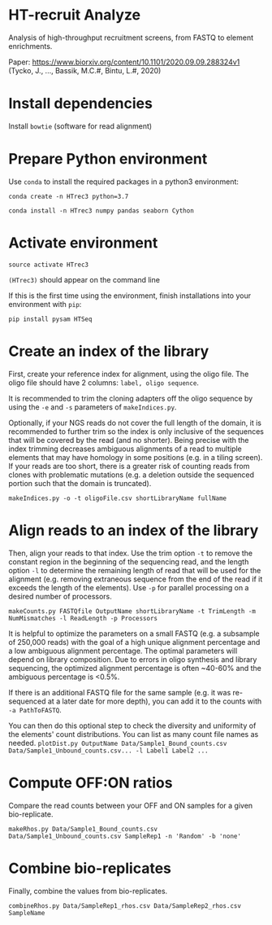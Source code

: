 # HT-recruit Analyze
Analysis of high-throughput recruitment screens, from FASTQ to element enrichments.

Paper: <https://www.biorxiv.org/content/10.1101/2020.09.09.288324v1> (Tycko, J., ..., Bassik, M.C.#, Bintu, L.#, 2020)

# Install dependencies
Install `bowtie` (software for read alignment)

# Prepare Python environment
Use `conda` to install the required packages in a python3 environment:

`conda create -n HTrec3 python=3.7`

`conda install -n HTrec3 numpy pandas seaborn Cython`

# Activate environment
`source activate HTrec3`

`(HTrec3)` should appear on the command line

If this is the first time using the environment, finish installations into your environment with `pip`:

`pip install pysam HTSeq`

# Create an index of the library
First, create your reference index for alignment, using the oligo file. The oligo file should have 2 columns: `label, oligo sequence`.

It is recommended to trim the cloning adapters off the oligo sequence by using the `-e` and `-s` parameters of `makeIndices.py`. 

Optionally, if your NGS reads do not cover the full length of the domain, it is recommended to further trim so the index is only inclusive of the sequences that will be covered by the read (and no shorter). Being precise with the index trimming decreases ambiguous alignments of a read to multiple elements that may have homology in some positions (e.g. in a tiling screen). If your reads are too short, there is a greater risk of counting reads from clones with problematic mutations (e.g. a deletion outside the sequenced portion such that the domain is truncated).

`makeIndices.py -o -t oligoFile.csv shortLibraryName fullName`

# Align reads to an index of the library
Then, align your reads to that index. Use the trim option `-t` to remove the constant region in the beginning of the sequencing read, and the length option `-l` to determine the remaining length of read that will be used for the alignment (e.g. removing extraneous sequence from the end of the read if it exceeds the length of the elements). Use `-p` for parallel processing on a desired number of processors.

`makeCounts.py FASTQfile OutputName shortLibraryName -t TrimLength -m NumMismatches -l ReadLength -p Processors`

It is helpful to optimize the parameters on a small FASTQ (e.g. a subsample of 250,000 reads) with the goal of a high unique alignment percentage and a low ambiguous alignment percentage. The optimal parameters will depend on library composition. Due to errors in oligo synthesis and library sequencing, the optimized alignment percentage is often ~40-60% and the ambiguous percentage is <0.5%.

If there is an additional FASTQ file for the same sample (e.g. it was re-sequenced at a later date for more depth), you can add it to the counts with `-a PathToFASTQ`.

You can then do this optional step to check the diversity and uniformity of the elements' count distributions. You can list as many count file names as needed.
`plotDist.py OutputName Data/Sample1_Bound_counts.csv Data/Sample1_Unbound_counts.csv... -l Label1 Label2 ...`

# Compute OFF:ON ratios 
Compare the read counts between your OFF and ON samples for a given bio-replicate. 

`makeRhos.py Data/Sample1_Bound_counts.csv Data/Sample1_Unbound_counts.csv SampleRep1 -n 'Random' -b 'none'`



# Combine bio-replicates
Finally, combine the values from bio-replicates.

`combineRhos.py Data/SampleRep1_rhos.csv Data/SampleRep2_rhos.csv SampleName`
